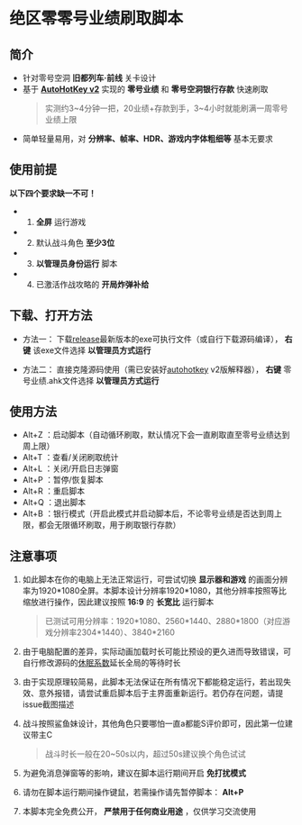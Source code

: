 # 绝区零零号业绩刷取脚本

## 简介

- 针对零号空洞 **旧都列车·前线** 关卡设计
- 基于 [**AutoHotKey v2**](https://www.autohotkey.com) 实现的 **零号业绩** 和 **零号空洞银行存款** 快速刷取
    > 实测约3\~4分钟一把，20业绩+存款到手，3\~4小时就能刷满一周零号业绩上限
- 简单轻量易用，对 **分辨率、帧率、HDR、游戏内字体粗细等** 基本无要求

## 使用前提

**以下四个要求缺一不可！**

- 1. **全屏** 运行游戏
- 2. 默认战斗角色 **至少3位**
- 3. **以管理员身份运行** 脚本
- 4. 已激活作战攻略的 **开局炸弹补给**

## 下载、打开方法

- 方法一：
下载[release](https://gitee.com/UCPr251/zzzAuto/releases)最新版本的exe可执行文件（或自行下载源码编译）， **右键** 该exe文件选择 **以管理员方式运行**

- 方法二：
直接克隆源码使用（需已安装好[autohotkey](https://www.autohotkey.com) v2版解释器）， **右键** 零号业绩.ahk文件选择 **以管理员方式运行**

## 使用方法

- Alt+Z ：启动脚本（自动循环刷取，默认情况下会一直刷取直至零号业绩达到周上限）
- Alt+T ：查看/关闭刷取统计
- Alt+L ：关闭/开启日志弹窗
- Alt+P ：暂停/恢复脚本
- Alt+R ：重启脚本
- Alt+Q ：退出脚本
- Alt+B ：银行模式（开启此模式并启动脚本后，不论零号业绩是否达到周上限，都会无限循环刷取，用于刷取银行存款）

## 注意事项

1. 如此脚本在你的电脑上无法正常运行，可尝试切换 **显示器和游戏** 的画面分辨率为1920\*1080全屏。本脚本设计分辨率1920\*1080，其他分辨率按照等比缩放进行操作，因此建议按照 **16:9** 的 **长宽比** 运行脚本
    > 已测试可用分辨率：1920\*1080、2560\*1440、2880\*1800（对应游戏分辨率2304\*1440）、3840\*2160

2. 由于电脑配置的差异，实际动画加载时长可能比预设的更久进而导致错误，可自行修改源码的[休眠系数](零号业绩.ahk#L36)延长全局的等待时长

3. 由于实现原理较简易，此脚本无法保证在所有情况下都能稳定运行，若出现失效、意外报错，请尝试重启脚本后于主界面重新运行。若仍存在问题，请提issue截图描述

4. 战斗按照鲨鱼妹设计，其他角色只要哪怕一直a都能S评价即可，因此第一位建议带主C
    > 战斗时长一般在20~50s以内，超过50s建议换个角色试试

5. 为避免消息弹窗等的影响，建议在脚本运行期间开启 **免打扰模式**

6. 请勿在脚本运行期间操作键鼠，若需操作请先暂停脚本： **Alt+P**

7. 本脚本完全免费公开， **严禁用于任何商业用途** ，仅供学习交流使用
